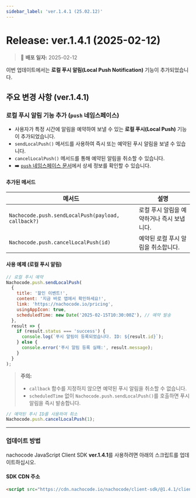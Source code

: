 ```yaml
---
sidebar_label: 'ver.1.4.1 (25.02.12)'
---
```


# Release: ver.1.4.1 (2025-02-12)

> 🔔 **배포 일자:** 2025-02-12

이번 업데이트에서는 **로컬 푸시 알림(Local Push Notification)** 기능이 추가되었습니다.

## 주요 변경 사항 (ver.1.4.1)

### 로컬 푸시 알림 기능 추가 (`push` 네임스페이스)

- 사용자가 특정 시간에 알림을 예약하여 보낼 수 있는 **로컬 푸시(Local Push)** 기능이 추가되었습니다.
- `sendLocalPush()` 메서드를 사용하여 즉시 또는 예약된 푸시 알림을 보낼 수 있습니다.
- `cancelLocalPush()` 메서드를 통해 예약된 알림을 취소할 수 있습니다.
- ➡️ [`push` 네임스페이스 문서](../../namespaces/push)에서 상세 정보를 확인할 수 있습니다.

#### 추가된 메서드

| 메서드                                             | 설명                                       |
| -------------------------------------------------- | ------------------------------------------ |
| `Nachocode.push.sendLocalPush(payload, callback?)` | 로컬 푸시 알림을 예약하거나 즉시 보냅니다. |
| `Nachocode.push.cancelLocalPush(id)`               | 예약된 로컬 푸시 알림을 취소합니다.        |

#### 사용 예제 (로컬 푸시 알림)

```javascript
// 로컬 푸시 예약
Nachocode.push.sendLocalPush(
  {
    title: '할인 이벤트!',
    content: '지금 바로 앱에서 확인하세요!',
    link: 'https://nachocode.io/pricing',
    usingAppIcon: true,
    scheduledTime: new Date('2025-02-15T10:30:00Z'), // 예약 발송
  },
  result => {
    if (result.status === 'success') {
      console.log(`푸시 알림이 등록되었습니다. ID: ${result.id}`);
    } else {
      console.error('푸시 알림 등록 실패:', result.message);
    }
  }
);
```

> **주의:**
>
> - `callback` 함수를 지정하지 않으면 예약된 푸시 알림을 취소할 수 없습니다.
> - `scheduledTime` 없이 `Nachocode.push.sendLocalPush()`를 호출하면 푸시 알림을 즉시 발송합니다.

```javascript
// 예약된 푸시 ID를 사용하여 취소
Nachocode.push.cancelLocalPush(1);
```

---

### 업데이트 방법

nachocode JavaScript Client SDK **ver.1.4.1**를 사용하려면 아래의 스크립트를 업데이트하십시오.

#### SDK CDN 주소

```html
<script src="https://cdn.nachocode.io/nachocode/client-sdk/@1.4.1/client-sdk.min.js"></script>
```
